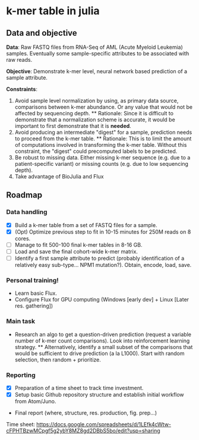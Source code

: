 # k-mer table in julia

## Data and objective

__Data__: Raw FASTQ files from RNA-Seq of AML (Acute Myeloid Leukemia) samples. Eventually some
sample-specific attributes to be associated with raw reads.

__Objective__: Demonstrate k-mer level, neural network based prediction of a sample attribute.

__Constraints__:
1. Avoid sample level normalization by using, as primary data source, comparisons between k-mer abundance. Or any value that would not be affected by sequencing depth.
** Rationale: Since it is difficult to demonstrate that a normalization scheme is accurate, it would be important to first demonstrate that it is **needed**.
1. Avoid producing an intermediate "digest" for a sample, prediction needs to proceed from the k-mer table.
** Rationale: This is to limit the amount of computations involved in transforming the k-mer table. Without this constraint, the "digest" could precomputed labels to be predicted.
1. Be robust to missing data. Either missing k-mer sequence (e.g. due to a patient-specific variant) or missing counts (e.g. due to low sequencing depth).
1. Take advantage of BioJulia and Flux

## Roadmap

### Data handling
- [X] Build a k-mer table from a set of FASTQ files for a sample.
- [X] (Opt) Optimize previous step to fit in 10-15 minutes for 250M reads on 8 cores.
- [ ] Manage to fit 500-100 final k-mer tables in 8-16 GB.
- [ ] Load and save the final cohort-wide k-mer matrix.
- [ ] Identify a first sample attribute to predict (probably identification of a relatively easy sub-type... NPM1 mutation?). Obtain, encode, load, save.

### Personal training!
* Learn basic Flux.
* Configure Flux for GPU computing (Windows [early dev] + Linux [Later res. gathering])

### Main task
* Research an algo to get a question-driven prediction (request a variable number of k-mer count comparisons). Look into reinforcement learning strategy.
** Alternatively, identify a small subset of the comparisons that would be sufficient to drive prediction (a la L1000). Start with random selection, then random + prioritize.

### Reporting
- [X] Preparation of a time sheet to track time investment.
- [X] Setup basic Github repository structure and establish initial workflow from Atom/Juno.
- Final report (where, structure, res. production, fig. prep...)

Time sheet: https://docs.google.com/spreadsheets/d/1LEfk4cWtw-cFPHTBzwMCpgf5g2ybY8MZ8gd2DBbS5bo/edit?usp=sharing

